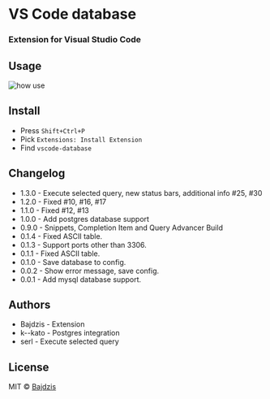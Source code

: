 # VS Code database
### Extension for Visual Studio Code 

## Usage
![how use](https://github.com/Bajdzis/vscode-database/raw/master/readme/v0.1.gif)

## Install
* Press `Shift+Ctrl+P` 
* Pick `Extensions: Install Extension`
* Find `vscode-database`
 
## Changelog
* 1.3.0 - Execute selected query, new status bars, additional info #25, #30
* 1.2.0 - Fixed #10, #16, #17
* 1.1.0 - Fixed #12, #13
* 1.0.0 - Add postgres database support
* 0.9.0 - Snippets, Completion Item and Query Advancer Build
* 0.1.4 - Fixed ASCII table.
* 0.1.3 - Support ports other than 3306.
* 0.1.1 - Fixed ASCII table.
* 0.1.0 - Save database to config.
* 0.0.2 - Show error message, save config.
* 0.0.1 - Add mysql database support.

## Authors

* Bajdzis - Extension
* k--kato - Postgres integration
* serl - Execute selected query

## License
MIT © [Bajdzis](https://github.com/Bajdzis)
